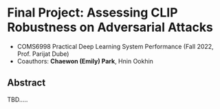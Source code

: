 # Final Project: Assessing CLIP Robustness on Adversarial Attacks
- COMS6998 Practical Deep Learning System Performance (Fall 2022, Prof. Parijat Dube)
- Coauthors: **Chaewon (Emily) Park**, Hnin Ookhin

## Abstract

TBD.....
